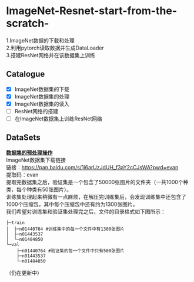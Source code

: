 # ImageNet-Resnet-start-from-the-scratch-
1.ImageNet数据的下载和处理  
2.利用pytorch读取数据并生成DataLoader  
3.搭建ResNet网络并在该数据集上训练  

## Catalogue
- [x] ImageNet数据集的下载
- [x] ImageNet数据集的处理
- [X] ImageNet数据集的读入
- [ ] ResNet网络的搭建
- [ ] 在ImageNet数据集上训练ResNet网络

## DataSets
**[数据集的预处理操作](https://github.com/Evanwu1125/ImageNet-Resnet-start-from-the-scratch-/tree/main/Datasets)**  
ImageNet数据集下载链接  
链接：https://pan.baidu.com/s/1i6arUzJdUH_f3aY2cCJsWA?pwd=evan  
提取码：evan  
提取完数据集之后，验证集是一个包含了50000张图片的文件夹（一共1000个种类，每个种类有50张图片）。  
训练集处理起来稍微有一点麻烦，在解压完训练集后，会发现训练集中还包含了1000个压缩包，其中每个压缩包中还有约为1300张图片。  
我们希望对训练集和验证集处理完之后，文件的目录格式如下图所示：  
```tree
├─train
│  ├─n01440764 #训练集中的每一个文件中有1300张图片
│  ├─n01443537
│  └─n01484850	
└─val
    ├─n01440764 #验证集的每一个文件中只有500张图片
    ├─n01443537
    └─n01484850
```

（仍在更新中）

